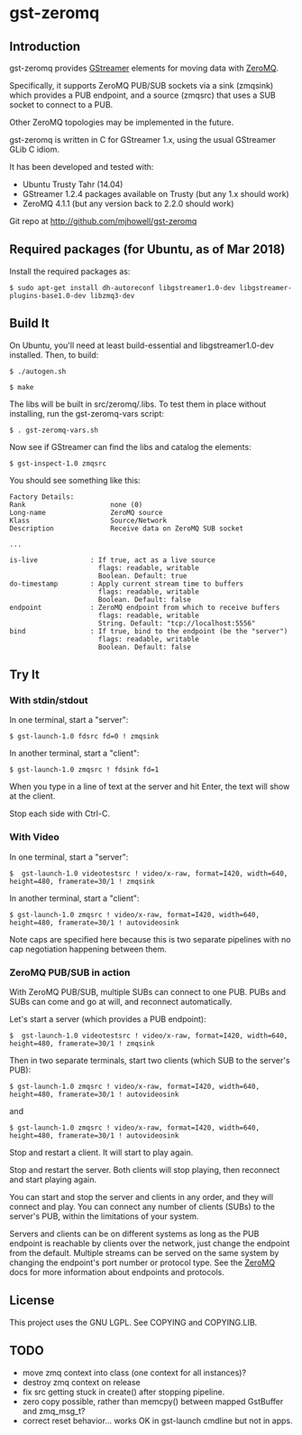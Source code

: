 # gst-zeromq

## Introduction

gst-zeromq provides [GStreamer](http://gstreamer.freedesktop.org) elements for moving data with [ZeroMQ](http://zeromq.org).

Specifically, it supports ZeroMQ PUB/SUB sockets via a sink (zmqsink) which provides a PUB endpoint, and a source (zmqsrc) that uses a SUB socket to connect to a PUB.

Other ZeroMQ topologies may be implemented in the future.

gst-zeromq is written in C for GStreamer 1.x, using the usual GStreamer GLib C idiom.

It has been developed and tested with:

* Ubuntu Trusty Tahr (14.04)
* GStreamer 1.2.4 packages available on Trusty (but any 1.x should work)
* ZeroMQ 4.1.1 (but any version back to 2.2.0 should work)

Git repo at http://github.com/mjhowell/gst-zeromq

## Required packages (for Ubuntu, as of Mar 2018)
Install the required packages as:
```
$ sudo apt-get install dh-autoreconf libgstreamer1.0-dev libgstreamer-plugins-base1.0-dev libzmq3-dev
```

## Build It

On Ubuntu, you'll need at least build-essential and libgstreamer1.0-dev installed. Then, to build:

    $ ./autogen.sh

    $ make

The libs will be built in src/zeromq/.libs. To test them in place without installing, run the gst-zeromq-vars script:

    $ . gst-zeromq-vars.sh

Now see if GStreamer can find the libs and catalog the elements:

    $ gst-inspect-1.0 zmqsrc

You should see something like this:

```
Factory Details:
Rank                     none (0)
Long-name                ZeroMQ source
Klass                    Source/Network
Description              Receive data on ZeroMQ SUB socket

...

is-live             : If true, act as a live source
                      flags: readable, writable
                      Boolean. Default: true
do-timestamp        : Apply current stream time to buffers
                      flags: readable, writable
                      Boolean. Default: false
endpoint            : ZeroMQ endpoint from which to receive buffers
                      flags: readable, writable
                      String. Default: "tcp://localhost:5556"
bind                : If true, bind to the endpoint (be the "server")
                      flags: readable, writable
                      Boolean. Default: false

```

## Try It

### With stdin/stdout

In one terminal, start a "server":

    $ gst-launch-1.0 fdsrc fd=0 ! zmqsink

In another terminal, start a "client":

    $ gst-launch-1.0 zmqsrc ! fdsink fd=1

When you type in a line of text at the server and hit Enter, the text will show at the client.

Stop each side with Ctrl-C.

### With Video

In one terminal, start a "server":

    $  gst-launch-1.0 videotestsrc ! video/x-raw, format=I420, width=640, height=480, framerate=30/1 ! zmqsink

In another terminal, start a "client":

    $ gst-launch-1.0 zmqsrc ! video/x-raw, format=I420, width=640, height=480, framerate=30/1 ! autovideosink

Note caps are specified here because this is two separate pipelines with no cap negotiation happening between them.

### ZeroMQ PUB/SUB in action

With ZeroMQ PUB/SUB, multiple SUBs can connect to one PUB. PUBs and SUBs can come and go at will, and reconnect automatically.

Let's start a server (which provides a PUB endpoint):

    $  gst-launch-1.0 videotestsrc ! video/x-raw, format=I420, width=640, height=480, framerate=30/1 ! zmqsink

Then in two separate terminals, start two clients (which SUB to the server's PUB):

    $ gst-launch-1.0 zmqsrc ! video/x-raw, format=I420, width=640, height=480, framerate=30/1 ! autovideosink

and

    $ gst-launch-1.0 zmqsrc ! video/x-raw, format=I420, width=640, height=480, framerate=30/1 ! autovideosink

Stop and restart a client. It will start to play again.

Stop and restart the server. Both clients will stop playing, then reconnect and start playing again.

You can start and stop the server and clients in any order, and they will connect and play. You can connect any number of clients (SUBs) to the server's PUB, within the limitations of your system.

Servers and clients can be on different systems as long as the PUB endpoint is reachable by clients over the network, just change the endpoint from the default. Multiple streams can be served on the same system by changing the endpoint's port number or protocol type. See the [ZeroMQ](http://zeromq.org) docs for more information about endpoints and protocols.

## License

This project uses the GNU LGPL. See COPYING and COPYING.LIB.

## TODO
* move zmq context into class (one context for all instances)?
* destroy zmq context on release
* fix src getting stuck in create() after stopping pipeline.
* zero copy possible, rather than memcpy() between mapped GstBuffer and zmq_msg_t?
* correct reset behavior... works OK in gst-launch cmdline but not in apps.
